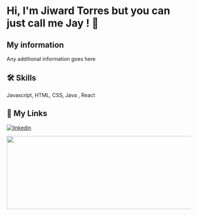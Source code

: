 # Hi, I'm Jiward Torres but you can just call me Jay ! 👋
## My information

Any additional information goes here

## 🛠 Skills
Javascript, HTML, CSS, Java , React
## 🔗 My Links
[![linkedin](https://img.shields.io/badge/linkedin-0A66C2?style=for-the-badge&logo=linkedin&logoColor=white)](https://www.linkedin.com/in/jiward-torres/)

<img src="https://imgur.com/v66cJlX" width="600" height="200">
